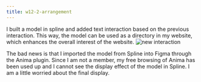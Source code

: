 ```yaml
---
title: w12-2-arrangement
---
```

I built a model in spline and added text interaction based on the previous interaction. This way, the model can be used as a directory in my website, which enhances the overall interest of the website.
![new interaction](/w12/4.png)

The bad news is that I imported the model from Spline into Figma through the Anima plugin. Since I am not a member, my free browsing of Anima has been used up and I cannot see the display effect of the model in Spline. I am a little worried about the final display.